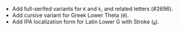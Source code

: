 * Add full-serifed variants for `K` and `k`, and related letters (#2696).
* Add cursive variant for Greek Lower Theta (`θ`).
* Add IPA localization form for Latin Lower G with Stroke (`ǥ`).
